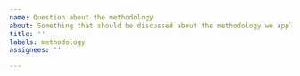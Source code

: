 ```yaml
---
name: Question about the methodology
about: Something that should be discussed about the methodology we applied
title: ''
labels: methodology
assignees: ''

---
```



